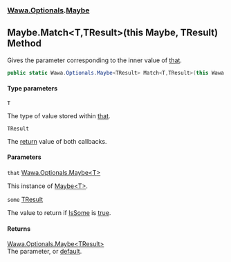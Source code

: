 ### [Wawa.Optionals](Wawa.Optionals.md 'Wawa.Optionals').[Maybe](Maybe.md 'Wawa.Optionals.Maybe')

## Maybe.Match<T,TResult>(this Maybe<T>, TResult) Method

Gives the parameter corresponding to the inner value of [that](Maybe.Match.xgQ2l3pIbYAEtI4LWqPM8A.md#Wawa.Optionals.Maybe.Match_T,TResult_(thisWawa.Optionals.Maybe_T_,TResult).that 'Wawa.Optionals.Maybe.Match<T,TResult>(this Wawa.Optionals.Maybe<T>, TResult).that').

```csharp
public static Wawa.Optionals.Maybe<TResult> Match<T,TResult>(this Wawa.Optionals.Maybe<T> that, TResult some);
```
#### Type parameters

<a name='Wawa.Optionals.Maybe.Match_T,TResult_(thisWawa.Optionals.Maybe_T_,TResult).T'></a>

`T`

The type of value stored within [that](Maybe.Match.xgQ2l3pIbYAEtI4LWqPM8A.md#Wawa.Optionals.Maybe.Match_T,TResult_(thisWawa.Optionals.Maybe_T_,TResult).that 'Wawa.Optionals.Maybe.Match<T,TResult>(this Wawa.Optionals.Maybe<T>, TResult).that').

<a name='Wawa.Optionals.Maybe.Match_T,TResult_(thisWawa.Optionals.Maybe_T_,TResult).TResult'></a>

`TResult`

The [return](https://docs.microsoft.com/en-us/dotnet/csharp/language-reference/keywords/return 'https://docs.microsoft.com/en-us/dotnet/csharp/language-reference/keywords/return') value of both callbacks.
#### Parameters

<a name='Wawa.Optionals.Maybe.Match_T,TResult_(thisWawa.Optionals.Maybe_T_,TResult).that'></a>

`that` [Wawa.Optionals.Maybe&lt;](Maybe_T_.md 'Wawa.Optionals.Maybe<T>')[T](Maybe.Match.xgQ2l3pIbYAEtI4LWqPM8A.md#Wawa.Optionals.Maybe.Match_T,TResult_(thisWawa.Optionals.Maybe_T_,TResult).T 'Wawa.Optionals.Maybe.Match<T,TResult>(this Wawa.Optionals.Maybe<T>, TResult).T')[&gt;](Maybe_T_.md 'Wawa.Optionals.Maybe<T>')

This instance of [Maybe&lt;T&gt;](Maybe_T_.md 'Wawa.Optionals.Maybe<T>').

<a name='Wawa.Optionals.Maybe.Match_T,TResult_(thisWawa.Optionals.Maybe_T_,TResult).some'></a>

`some` [TResult](Maybe.Match.xgQ2l3pIbYAEtI4LWqPM8A.md#Wawa.Optionals.Maybe.Match_T,TResult_(thisWawa.Optionals.Maybe_T_,TResult).TResult 'Wawa.Optionals.Maybe.Match<T,TResult>(this Wawa.Optionals.Maybe<T>, TResult).TResult')

The value to return if [IsSome](Maybe_T_.IsSome.md 'Wawa.Optionals.Maybe<T>.IsSome') is [true](https://docs.microsoft.com/en-us/dotnet/csharp/language-reference/builtin-types/bool 'https://docs.microsoft.com/en-us/dotnet/csharp/language-reference/builtin-types/bool').

#### Returns
[Wawa.Optionals.Maybe&lt;](Maybe_T_.md 'Wawa.Optionals.Maybe<T>')[TResult](Maybe.Match.xgQ2l3pIbYAEtI4LWqPM8A.md#Wawa.Optionals.Maybe.Match_T,TResult_(thisWawa.Optionals.Maybe_T_,TResult).TResult 'Wawa.Optionals.Maybe.Match<T,TResult>(this Wawa.Optionals.Maybe<T>, TResult).TResult')[&gt;](Maybe_T_.md 'Wawa.Optionals.Maybe<T>')  
The parameter, or [default](https://docs.microsoft.com/en-us/dotnet/csharp/language-reference/keywords/default 'https://docs.microsoft.com/en-us/dotnet/csharp/language-reference/keywords/default').